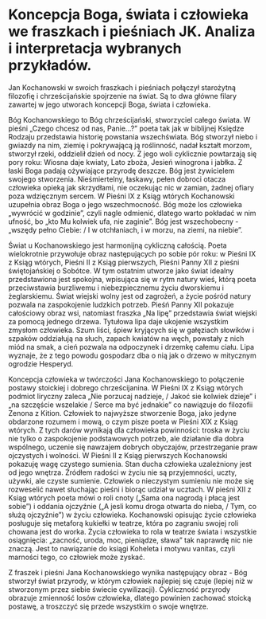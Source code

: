 # Koncepcja Boga, świata i człowieka we fraszkach i pieśniach JK. Analiza i interpretacja wybranych przykładów.

Jan Kochanowski w swoich fraszkach i pieśniach połączył starożytną filozofię i chrześcijańskie spojrzenie na świat. Są to dwa główne filary zawartej w jego utworach koncepcji Boga, świata i człowieka.

Bóg Kochanowskiego to Bóg chrześcijański, stworzyciel całego świata. W pieśni „Czego chcesz od nas, Panie…?” poeta tak jak w biblijnej Księdze Rodzaju przedstawia historię powstania wszechświata. Bóg stworzył niebo i gwiazdy na nim, ziemię i pokrywającą ją roślinność, nadał kształt morzom, stworzył rzeki, oddzielił dzień od nocy. Z jego woli cyklicznie powtarzają się pory roku: Wiosna daje kwiaty, Lato zboża, Jesień winogrona i jabłka. Z łaski Boga padają ożywiające przyrodę deszcze. Bóg jest żywicielem swojego stworzenia. Nieśmiertelny, łaskawy, pełen dobroci otacza człowieka opieką jak skrzydłami, nie oczekując nic w zamian, żadnej ofiary poza wdzięcznym sercem. W Pieśni IX z Ksiąg wtórych Kochanowski uzupełnia obraz Boga o jego wszechmocność. Bóg może los człowieka „wywrócić w godzinie”, czyli nagle odmienić, dlatego warto pokładać w nim ufność, bo „kto Mu kolwiek ufa, nie zaginie”. Bóg jest wszechobecny - „wszędy pełno Ciebie: / I w otchłaniach, i w morzu, na ziemi, na niebie”.

Świat u Kochanowskiego jest harmonijną cykliczną całością. Poeta wielokrotnie przywołuje obraz następujących po sobie pór roku: w Pieśni IX z Ksiąg wtórych, Pieśni II z Ksiąg pierwszych, Pieśni Panny XII z pieśni świętojańskiej o Sobótce. W tym ostatnim utworze jako świat idealny przedstawiona jest spokojna, wpisująca się w rytm natury wieś, którą poeta przeciwstawia burzliwemu i niebezpiecznemu życiu dworskiemu i żeglarskiemu. Świat wiejski wolny jest od zagrożeń, a życie pośród natury pozwala na zaspokojenie ludzkich potrzeb. Pieśń Panny XII pokazuje całościowy obraz wsi, natomiast fraszka „Na lipę” przedstawia świat wiejski za pomocą jednego drzewa. Tytułowa lipa daje ukojenie wszystkim zmysłom człowieka. Szum liści, śpiew kryjących się w gałęziach słowików i szpaków oddziałują na słuch, zapach kwiatów na węch, powstały z nich miód na smak, a cień pozwala na odpoczynek i drzemkę całemu ciału. Lipa wyznaje, że z tego powodu gospodarz dba o nią jak o drzewo w mitycznym ogrodzie Hesperyd.

Koncepcja człowieka w twórczości Jana Kochanowskiego to połączenie postawy stoickiej i dobrego chrześcijanina. W Pieśni IX z Ksiąg wtórych podmiot liryczny zaleca „Nie porzucaj nadzieje, / Jakoć sie kolwiek dzieje” i „na szczęście wszelakie / Serce ma być jednakie” co nawiązuje do filozofii Zenona z Kition. Człowiek to najwyższe stworzenie Boga, jako jedyne obdarzone rozumem i mową, o czym pisze poeta w Pieśni XIX z Ksiąg wtórych. Z tych darów wynikają dla człowieka powinności: troska w życiu nie tylko o zaspokojenie podstawowych potrzeb, ale działanie dla dobra wspólnego, uczenie się nawzajem dobrych obyczajów, przestrzeganie praw ojczystych i wolności. W Pieśni II z Ksiąg pierwszych Kochanowski pokazuję wagę czystego sumienia. Stan ducha człowieka uzależniony jest od jego wnętrza. Źródłem radości w życiu nie są przyjemności, uczty, używki, ale czyste sumienie. Człowiek o nieczystym sumieniu nie może się rozweselić nawet słuchając pieśni i biorąc udział w ucztach. W pieśni XII z Ksiąg wtórych poeta mówi o roli cnoty („Sama ona nagrodą i płacą jest sobie”) i oddania ojczyźnie („A jesli komu droga otwarta do nieba, / Tym, co służą ojczyźnie”) w życiu człowieka. Kochanowski opisując życie człowieka posługuje się metaforą kukiełki w teatrze, która po zagraniu swojej roli chowana jest do worka. Życia człowieka to rola w teatrze świata i wszystkie osiągnięcia: „zacność, uroda, moc, pieniądze, sława” tak naprawdę nic nie znaczą. Jest to nawiązanie do ksiągi Koheleta i motywu vanitas, czyli marności tego, co człowiek może zyskać.

Z fraszek i pieśni Jana Kochanowskiego wynika następujący obraz - Bóg stworzył świat przyrody, w którym człowiek najlepiej się czuje (lepiej niż w stworzonym przez siebie świecie cywilizacji). Cykliczność przyrody obrazuje zmienność losów człowieka, dlatego powinien zachować stoicką postawę, a troszczyć się przede wszystkim o swoje wnętrze.
